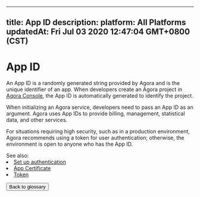 
---
title: App ID
description: 
platform: All Platforms
updatedAt: Fri Jul 03 2020 12:47:04 GMT+0800 (CST)
---
# App ID
An App ID is a randomly generated string provided by Agora and is the unique identifier of an app. When developers create an Agora project in [Agora Console](https://console.agora.io/), the App ID is automatically generated to identify the project.


When initializing an Agora service, developers need to pass an App ID as an argument. Agora uses App IDs to provide billing, management, statistical data, and other services.

For situations requiring high security, such as in a production environment, Agora recommends using a token for user authentication; otherwise, the environment is open to anyone who has the App ID.

<div class="alert info">See also:
	<li><a href="https://docs.agora.io/en/Agora%20Platform/token?platform=All%20Platforms">Set up authentication</a></li>
	<li><a href="../../en/Agora%20Platform/terms.md">App Certificate</a></li>
	<li><a href="../../en/Agora%20Platform/terms.md">Token</a></li>
</div>

<a href="../../en/Agora%20Platform/terms.md"><button>Back to glossary</button></a>
